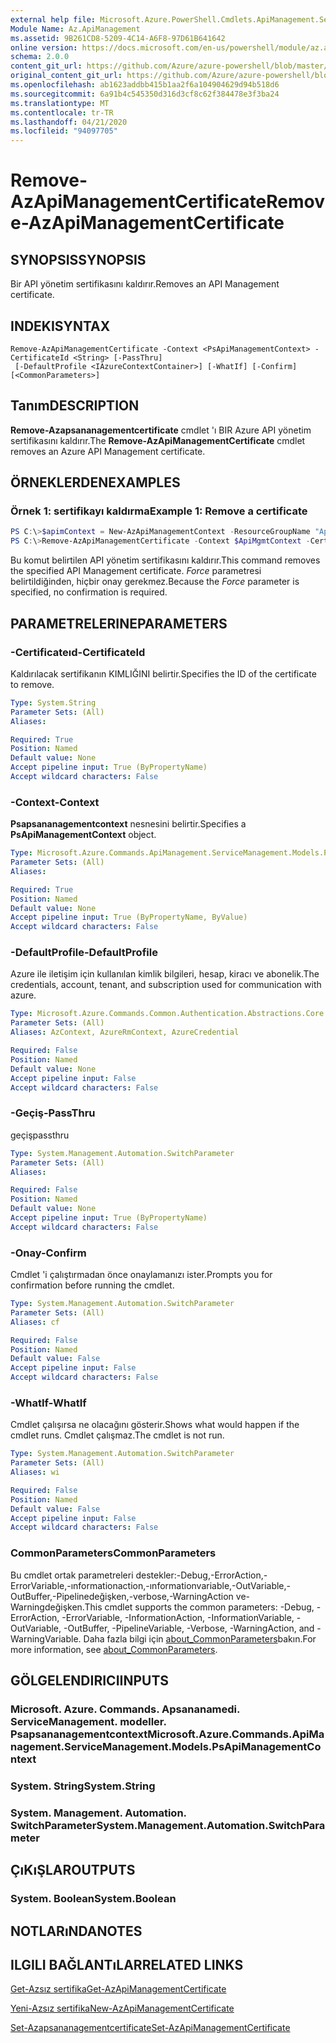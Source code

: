 ```yaml
---
external help file: Microsoft.Azure.PowerShell.Cmdlets.ApiManagement.ServiceManagement.dll-Help.xml
Module Name: Az.ApiManagement
ms.assetid: 9B261CD8-5209-4C14-A6F8-97D61B641642
online version: https://docs.microsoft.com/en-us/powershell/module/az.apimanagement/remove-azapimanagementcertificate
schema: 2.0.0
content_git_url: https://github.com/Azure/azure-powershell/blob/master/src/ApiManagement/ApiManagement/help/Remove-AzApiManagementCertificate.md
original_content_git_url: https://github.com/Azure/azure-powershell/blob/master/src/ApiManagement/ApiManagement/help/Remove-AzApiManagementCertificate.md
ms.openlocfilehash: ab1623addbb415b1aa2f6a104904629d94b518d6
ms.sourcegitcommit: 6a91b4c545350d316d3cf8c62f384478e3f3ba24
ms.translationtype: MT
ms.contentlocale: tr-TR
ms.lasthandoff: 04/21/2020
ms.locfileid: "94097705"
---
```

# <span data-ttu-id="8b06c-101">Remove-AzApiManagementCertificate</span><span class="sxs-lookup"><span data-stu-id="8b06c-101">Remove-AzApiManagementCertificate</span></span>

## <span data-ttu-id="8b06c-102">SYNOPSIS</span><span class="sxs-lookup"><span data-stu-id="8b06c-102">SYNOPSIS</span></span>
<span data-ttu-id="8b06c-103">Bir API yönetim sertifikasını kaldırır.</span><span class="sxs-lookup"><span data-stu-id="8b06c-103">Removes an API Management certificate.</span></span>

## <span data-ttu-id="8b06c-104">INDEKI</span><span class="sxs-lookup"><span data-stu-id="8b06c-104">SYNTAX</span></span>

```
Remove-AzApiManagementCertificate -Context <PsApiManagementContext> -CertificateId <String> [-PassThru]
 [-DefaultProfile <IAzureContextContainer>] [-WhatIf] [-Confirm] [<CommonParameters>]
```

## <span data-ttu-id="8b06c-105">Tanım</span><span class="sxs-lookup"><span data-stu-id="8b06c-105">DESCRIPTION</span></span>
<span data-ttu-id="8b06c-106">**Remove-Azapsananagementcertificate** cmdlet 'ı BIR Azure API yönetim sertifikasını kaldırır.</span><span class="sxs-lookup"><span data-stu-id="8b06c-106">The **Remove-AzApiManagementCertificate** cmdlet removes an Azure API Management certificate.</span></span>

## <span data-ttu-id="8b06c-107">ÖRNEKLERDEN</span><span class="sxs-lookup"><span data-stu-id="8b06c-107">EXAMPLES</span></span>

### <span data-ttu-id="8b06c-108">Örnek 1: sertifikayı kaldırma</span><span class="sxs-lookup"><span data-stu-id="8b06c-108">Example 1: Remove a certificate</span></span>
```powershell
PS C:\>$apimContext = New-AzApiManagementContext -ResourceGroupName "Api-Default-WestUS" -ServiceName "contoso"
PS C:\>Remove-AzApiManagementCertificate -Context $ApiMgmtContext -CertificateId "0123456789" -Force
```

<span data-ttu-id="8b06c-109">Bu komut belirtilen API yönetim sertifikasını kaldırır.</span><span class="sxs-lookup"><span data-stu-id="8b06c-109">This command removes the specified API Management certificate.</span></span>
<span data-ttu-id="8b06c-110">*Force* parametresi belirtildiğinden, hiçbir onay gerekmez.</span><span class="sxs-lookup"><span data-stu-id="8b06c-110">Because the *Force* parameter is specified, no confirmation is required.</span></span>

## <span data-ttu-id="8b06c-111">PARAMETRELERINE</span><span class="sxs-lookup"><span data-stu-id="8b06c-111">PARAMETERS</span></span>

### <span data-ttu-id="8b06c-112">-Certificateıd</span><span class="sxs-lookup"><span data-stu-id="8b06c-112">-CertificateId</span></span>
<span data-ttu-id="8b06c-113">Kaldırılacak sertifikanın KIMLIĞINI belirtir.</span><span class="sxs-lookup"><span data-stu-id="8b06c-113">Specifies the ID of the certificate to remove.</span></span>

```yaml
Type: System.String
Parameter Sets: (All)
Aliases:

Required: True
Position: Named
Default value: None
Accept pipeline input: True (ByPropertyName)
Accept wildcard characters: False
```

### <span data-ttu-id="8b06c-114">-Context</span><span class="sxs-lookup"><span data-stu-id="8b06c-114">-Context</span></span>
<span data-ttu-id="8b06c-115">**Psapsananagementcontext** nesnesini belirtir.</span><span class="sxs-lookup"><span data-stu-id="8b06c-115">Specifies a **PsApiManagementContext** object.</span></span>

```yaml
Type: Microsoft.Azure.Commands.ApiManagement.ServiceManagement.Models.PsApiManagementContext
Parameter Sets: (All)
Aliases:

Required: True
Position: Named
Default value: None
Accept pipeline input: True (ByPropertyName, ByValue)
Accept wildcard characters: False
```

### <span data-ttu-id="8b06c-116">-DefaultProfile</span><span class="sxs-lookup"><span data-stu-id="8b06c-116">-DefaultProfile</span></span>
<span data-ttu-id="8b06c-117">Azure ile iletişim için kullanılan kimlik bilgileri, hesap, kiracı ve abonelik.</span><span class="sxs-lookup"><span data-stu-id="8b06c-117">The credentials, account, tenant, and subscription used for communication with azure.</span></span>

```yaml
Type: Microsoft.Azure.Commands.Common.Authentication.Abstractions.Core.IAzureContextContainer
Parameter Sets: (All)
Aliases: AzContext, AzureRmContext, AzureCredential

Required: False
Position: Named
Default value: None
Accept pipeline input: False
Accept wildcard characters: False
```

### <span data-ttu-id="8b06c-118">-Geçiş</span><span class="sxs-lookup"><span data-stu-id="8b06c-118">-PassThru</span></span>
<span data-ttu-id="8b06c-119">geçiş</span><span class="sxs-lookup"><span data-stu-id="8b06c-119">passthru</span></span>

```yaml
Type: System.Management.Automation.SwitchParameter
Parameter Sets: (All)
Aliases:

Required: False
Position: Named
Default value: None
Accept pipeline input: True (ByPropertyName)
Accept wildcard characters: False
```

### <span data-ttu-id="8b06c-120">-Onay</span><span class="sxs-lookup"><span data-stu-id="8b06c-120">-Confirm</span></span>
<span data-ttu-id="8b06c-121">Cmdlet 'i çalıştırmadan önce onaylamanızı ister.</span><span class="sxs-lookup"><span data-stu-id="8b06c-121">Prompts you for confirmation before running the cmdlet.</span></span>

```yaml
Type: System.Management.Automation.SwitchParameter
Parameter Sets: (All)
Aliases: cf

Required: False
Position: Named
Default value: False
Accept pipeline input: False
Accept wildcard characters: False
```

### <span data-ttu-id="8b06c-122">-WhatIf</span><span class="sxs-lookup"><span data-stu-id="8b06c-122">-WhatIf</span></span>
<span data-ttu-id="8b06c-123">Cmdlet çalışırsa ne olacağını gösterir.</span><span class="sxs-lookup"><span data-stu-id="8b06c-123">Shows what would happen if the cmdlet runs.</span></span>
<span data-ttu-id="8b06c-124">Cmdlet çalışmaz.</span><span class="sxs-lookup"><span data-stu-id="8b06c-124">The cmdlet is not run.</span></span>

```yaml
Type: System.Management.Automation.SwitchParameter
Parameter Sets: (All)
Aliases: wi

Required: False
Position: Named
Default value: False
Accept pipeline input: False
Accept wildcard characters: False
```

### <span data-ttu-id="8b06c-125">CommonParameters</span><span class="sxs-lookup"><span data-stu-id="8b06c-125">CommonParameters</span></span>
<span data-ttu-id="8b06c-126">Bu cmdlet ortak parametreleri destekler:-Debug,-ErrorAction,-ErrorVariable,-ınformationaction,-ınformationvariable,-OutVariable,-OutBuffer,-Pipelinedeğişken,-verbose,-WarningAction ve-Warningdeğişken.</span><span class="sxs-lookup"><span data-stu-id="8b06c-126">This cmdlet supports the common parameters: -Debug, -ErrorAction, -ErrorVariable, -InformationAction, -InformationVariable, -OutVariable, -OutBuffer, -PipelineVariable, -Verbose, -WarningAction, and -WarningVariable.</span></span> <span data-ttu-id="8b06c-127">Daha fazla bilgi için [about_CommonParameters](http://go.microsoft.com/fwlink/?LinkID=113216)bakın.</span><span class="sxs-lookup"><span data-stu-id="8b06c-127">For more information, see [about_CommonParameters](http://go.microsoft.com/fwlink/?LinkID=113216).</span></span>

## <span data-ttu-id="8b06c-128">GÖLGELENDIRICI</span><span class="sxs-lookup"><span data-stu-id="8b06c-128">INPUTS</span></span>

### <span data-ttu-id="8b06c-129">Microsoft. Azure. Commands. Apsananamedi. ServiceManagement. modeller. Psapsananagementcontext</span><span class="sxs-lookup"><span data-stu-id="8b06c-129">Microsoft.Azure.Commands.ApiManagement.ServiceManagement.Models.PsApiManagementContext</span></span>

### <span data-ttu-id="8b06c-130">System. String</span><span class="sxs-lookup"><span data-stu-id="8b06c-130">System.String</span></span>

### <span data-ttu-id="8b06c-131">System. Management. Automation. SwitchParameter</span><span class="sxs-lookup"><span data-stu-id="8b06c-131">System.Management.Automation.SwitchParameter</span></span>

## <span data-ttu-id="8b06c-132">ÇıKıŞLAR</span><span class="sxs-lookup"><span data-stu-id="8b06c-132">OUTPUTS</span></span>

### <span data-ttu-id="8b06c-133">System. Boolean</span><span class="sxs-lookup"><span data-stu-id="8b06c-133">System.Boolean</span></span>

## <span data-ttu-id="8b06c-134">NOTLARıNDA</span><span class="sxs-lookup"><span data-stu-id="8b06c-134">NOTES</span></span>

## <span data-ttu-id="8b06c-135">ILGILI BAĞLANTıLAR</span><span class="sxs-lookup"><span data-stu-id="8b06c-135">RELATED LINKS</span></span>

[<span data-ttu-id="8b06c-136">Get-Azsız sertifika</span><span class="sxs-lookup"><span data-stu-id="8b06c-136">Get-AzApiManagementCertificate</span></span>](./Get-AzApiManagementCertificate.md)

[<span data-ttu-id="8b06c-137">Yeni-Azsız sertifika</span><span class="sxs-lookup"><span data-stu-id="8b06c-137">New-AzApiManagementCertificate</span></span>](./New-AzApiManagementCertificate.md)

[<span data-ttu-id="8b06c-138">Set-Azapsananagementcertificate</span><span class="sxs-lookup"><span data-stu-id="8b06c-138">Set-AzApiManagementCertificate</span></span>](./Set-AzApiManagementCertificate.md)


